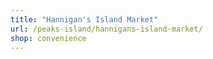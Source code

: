 ```yaml
---
title: "Hannigan's Island Market"
url: /peaks-island/hannigans-island-market/
shop: convenience
---
```

